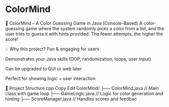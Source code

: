 # ColorMind


🎨 ColorMind – A Color Guessing Game in Java (Console-Based)
A color-guessing game where the system randomly picks a color from a list, and the user tries to guess it with hints provided. The fewer attempts, the higher the score!

💡 Why this project?
Fun & engaging for users

Demonstrates your Java skills (OOP, randomization, loops, user input)

Can be upgraded to GUI or web later

Perfect for showing logic + user interaction

📁 Project Structure
cpp
Copy
Edit
ColorMind/
├── ColorMind.java        // Main class with game loop
├── GameLogic.java        // Logic for color generation and hinting
├── ScoreManager.java     // Handles scores and feedbac

